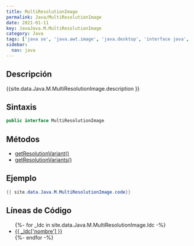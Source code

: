 ```yaml
---
title: MultiResolutionImage
permalink: Java/MultiResolutionImage
date: 2021-01-11
key: JavaJava.M.MultiResolutionImage
category: Java
tags: ['java se', 'java.awt.image', 'java.desktop', 'interface java', 'Java 9']
sidebar: 
  nav: java
---
```


## Descripción
{{site.data.Java.M.MultiResolutionImage.description }}

## Sintaxis
~~~java
public interface MultiResolutionImage
~~~

## Métodos
* [getResolutionVariant()](/Java/MultiResolutionImage/getResolutionVariant)
* [getResolutionVariants()](/Java/MultiResolutionImage/getResolutionVariants)

## Ejemplo
~~~java
{{ site.data.Java.M.MultiResolutionImage.code}}
~~~

## Líneas de Código
<ul>
{%- for _ldc in site.data.Java.M.MultiResolutionImage.ldc -%}
   <li>
       <a href="{{_ldc['url'] }}">{{ _ldc['nombre'] }}</a>
   </li>
{%- endfor -%}
</ul>
